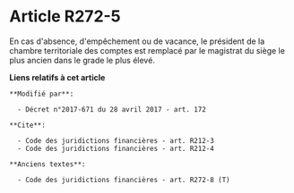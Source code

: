 # Article R272-5

En cas d'absence, d'empêchement ou de vacance, le président de la chambre territoriale des comptes est remplacé par le
magistrat du siège le plus ancien dans le grade le plus élevé.

**Liens relatifs à cet article**

	**Modifié par**:

	  - Décret n°2017-671 du 28 avril 2017 - art. 172

	**Cite**:

	  - Code des juridictions financières - art. R212-3
	  - Code des juridictions financières - art. R212-4

	**Anciens textes**:

	  - Code des juridictions financières - art. R272-8 (T)
